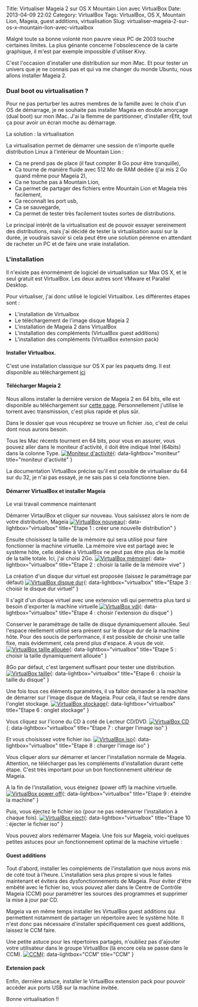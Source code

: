 Title: Virtualiser Mageia 2 sur OS X Mountain Lion avec VirtualBox
Date: 2013-04-09 22:02
Category: VirtualBox
Tags: VirtualBox, OS X, Mountain Lion, Mageia, guest additions, virtualisation
Slug: virtualiser-mageia-2-sur-os-x-mountain-lion-avec-virtualbox

Malgré toute sa bonne volonté mon pauvre vieux PC de 2003 touche certaines limites. La plus génante concerne l'obsolescence de la carte graphique, il m'est par exemple impossible d'utiliser Kivy.

C'est l'occasion d'installer une distribution sur mon iMac. Et pour tester un univers que je ne connais pas et qui va me changer du monde Ubuntu, nous allons installer Mageia 2.

### Dual boot ou virtualisation ?

Pour ne pas perturber les autres membres de la famille avec le choix d'un OS de démarrage, je ne souhaite pas installer Mageia en double amorçage (dual boot) sur mon iMac. J'ai la flemme de partitionner, d'installer rEfit, tout ça pour avoir un écran moche au démarrage.

La solution : la virtualisation

La virtualisation permet de démarrer une session de n'importe quelle distribution Linux à l'intérieur de Mountain Lion :

- Ca ne prend pas de place (il faut compter 8 Go pour être tranquille),
- Ca tourne de manière fluide avec 512 Mo de RAM dédiée (j'ai mis 2 Go quand même pour Mageia 2),
- Ca ne touche pas à Mountain Lion,
- Ca permet de partager des fichiers entre Mountain Lion et Mageia très facilement,
- Ca reconnaît les port usb,
- Ca se sauvegarde,
- Ca permet de tester très facilement toutes sortes de distributions.

Le principal intérêt de la virtualisation est de pouvoir essayer sereinement des distributions, mais j'ai décidé de tester la virtualisation aussi sur la durée, je voudrais savoir si cela peut être une solution pérenne en attendant de racheter un PC et de faire une vraie installation.


### L'installation

Il n'existe pas énormément de logiciel de virtualisation sur Max OS X, et le seul gratuit est VirtualBox. Les deux autres sont VMware et Parallel Desktop.

Pour virtualiser, j'ai donc utilisé le logiciel Virtualbox. Les différentes étapes sont :

- L'installation de Virtualbox
- Le téléchargement de l'image disque Mageia 2
- L'installation de Mageia 2 dans VirtualBox
- L'installation des compléments (VirtualBox guest additions)
- L'installation des compléments (VirtualBox extension pack)


#### Installer Virtualbox.

C'est une installation classique sur OS X par les paquets dmg. Il est disponible au téléchargement [ici](https://www.virtualbox.org/wiki/Downloads "VirtualBox")

#### Télécharger Mageia 2

Nous allons installer la dernière version de Mageia 2 en 64 bits, elle est disponible au téléchargement sur [cette page](http://www.mageia.org/fr/downloads/ "Mageia"). Personnellement j'utilise le torrent avec transmission, c'est plus rapide et plus sûr.

Dans le dossier que vous récupérez se trouve un fichier .iso, c'est de celui dont nous aurons besoin.

Tous les Mac récents tournent en 64 bits, pour vous en assurer, vous pouvez aller dans le moniteur d'activité, il doit être indiqué Intel (64bits) dans la colonne Type.
[![Moniteur d'activité]({filename}/images/virtualbox/moniteur.png "moniteur d'activité")]({filename}/images/virtualbox/moniteur.png){: data-lightbox="moniteur" title="moniteur d'activité" }

La documentation VirtualBox précise qu'il est possible de virtualiser du 64 sur du 32, je n'ai pas essayé, je ne sais pas si cela fonctionne bien.

#### Démarrer VirtualBox et installer Mageia

Le vrai travail commence maintenant

Démarrer VirtaulBox et cliquer sur nouveau. Vous saisissez alors le nom de votre distribution, Mageia
[![VirtualBox nouveau]({filename}/images/virtualbox/vb-nouvelle.png "Etape 1 : créer une nouvelle distribution")]({filename}/images/virtualbox/vb-nouvelle.png){: data-lightbox="virtualbox" title="Etape 1 : créer une nouvelle distribution" }

Ensuite choisissez la taille de la mémoire qui sera utilisé pour faire fonctionner la machine virtuelle. La mémoire vive est partagé avec le système hôte, celle dédiée à VirtualBox ne peut pas être plus de la moitié de la taille totale. Ici, j'ai choisi 2Go.
[![VirtualBox mémoire]({filename}/images/virtualbox/vb-memoire.png "Etape 2 : choisir la taille de la mémoire vive")]({filename}/images/virtualbox/vb-memoire.png){: data-lightbox="virtualbox" title="Etape 2 : choisir la taille de la mémoire vive" }

La création d'un disque dur virtuel est proposée (laissez le paramétrage par défaut)
[![VirtualBox disque dur]({filename}/images/virtualbox/vb-disk.png "Etape 3 : choisir le disque dur virtuel")]({filename}/images/virtualbox/vb-disk.png){: data-lightbox="virtualbox" title="Etape 3 : choisir le disque dur virtuel" }

Il s'agit d'un disque virtuel avec une extension vdi qui permettra plus tard si besoin d'exporter la machine virtuelle
[![VirtualBox vdi]({filename}/images/virtualbox/vb-vdi.png "Etape 4 : choisir l'extension du disque")]({filename}/images/virtualbox/vb-vdi.png){: data-lightbox="virtualbox" title="Etape 4 : choisir l'extension du disque" }

Conserver le paramétrage de taille de disque dynamiquement allouée. Seul l'espace réellement utilisé sera présent sur le disque dur de la machine hôte. Pour des soucis de performance, il est possible de choisir une taille fixe, mais évidemment, cela prend plus d'espace. A vous de voir.
[![VirtualBox taille allouée]({filename}/images/virtualbox/vb-alloue.png "Etape 5 : choisir la taille dynamiquement allouée")]({filename}/images/virtualbox/vb-alloue.png){: data-lightbox="virtualbox" title="Etape 5 : choisir la taille dynamiquement allouée" }

8Go par défaut, c'est largement suffisant pour tester une distribution.
[![VirtualBox taille]({filename}/images/virtualbox/vb-taille.png "Etape 6 : choisir la taille du disque")]({filename}/images/virtualbox/vb-taille.png){: data-lightbox="virtualbox" title="Etape 6 : choisir la taille du disque" }

Une fois tous ces éléments paramétrés, il va falloir demander à la machine de démarrer sur l'image disque de Mageia. Pour cela, il faut se rendre dans l'onglet stockage.
[![VirtualBox stockage]({filename}/images/virtualbox/vb-stockage.png "Etape 6 : onglet stockage")]({filename}/images/virtualbox/vb-stockage.png){: data-lightbox="virtualbox" title="Etape 6 : onglet stockage" }

Vous cliquez sur l'icone du CD à coté de Lecteur CD/DVD.
[![VirtualBox CD]({filename}/images/virtualbox/vb-cd.png "Etape 7 : charger l'image iso")]({filename}/images/virtualbox/vb-cd.png){: data-lightbox="virtualbox" title="Etape 7 : charger l'image iso" }

Et vous choisissez votre fichier iso.
[![VirtualBox iso]({filename}/images/virtualbox/vb-iso.png "Etape 8 : charger l'image iso")]({filename}/images/virtualbox/vb-iso.png){: data-lightbox="virtualbox" title="Etape 8 : charger l'image iso" }

Vous cliquer alors sur démarrer et lancer l'installation normale de Mageia. Attention, ne télécharger pas les compléments d'installation durant cette étape. C'est très important pour un bon fonctionnement ultérieur de Mageia.

A la fin de l'installation, vous éteignez (power off) la machine virtuelle.
[![VirtualBox power off]({filename}/images/virtualbox/vb-off.png "Etape 9 : éteindre la machine")]({filename}/images/virtualbox/vb-off.png){: data-lightbox="virtualbox" title="Etape 9 : éteindre la machine" }

Puis, vous éjectez le fichier iso (pour ne pas redémarrer l'installation à chaque fois).
[![VirtualBox eject]({filename}/images/virtualbox/vb-eject.png "Etape 10 : éjecter le fichier iso")]({filename}/images/virtualbox/vb-eject.png){: data-lightbox="virtualbox" title="Etape 10 : éjecter le fichier iso" }

Vous pouvez alors redémarrer Mageia. Une fois sur Mageia, voici quelques petites astuces pour un fonctionnement optimal de la machine virtuelle :

#### Guest additions

Tout d'abord, installer les compléments de l'installation que nous avons mis de coté tout à l'heure. L'installation sera plus propre si vous le faites maintenant et évitera des dysfonctionnements de Mageia. Pour éviter d'être embêté avec le fichier iso, vous pouvez aller dans le Centre de Contrôle Mageia (CCM) pour paramétrer les sources des programmes et supprimer la mise à jour par CD.

Mageia va en même temps installer les VirtualBox guest additions qui permettent notamment de partager un répertoire avec le système hôte. Il n'est donc pas nécessaire d'installer spécifiquement ces guest additions, laissez le CCM faire.

Une petite astuce pour les répertoires partagés, n'oubliez pas d'ajouter votre utilisateur dans le groupe VirtualBox (là encore cela se passe dans le CCM).
[![CCM]({filename}/images/virtualbox/ccm.png "Partager un répertoire")]({filename}/images/virtualbox/ccm.png){: data-lightbox="CCM" title="CCM" }

#### Extension pack

Enfin, dernière astuce, installer le VirtualBox extension pack pour pouvoir accéder aux ports USB sur la machine invitée.

Bonne virtualisation !!

